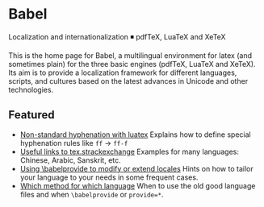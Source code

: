 # Babel


Localization and internationalization ◾ pdfTeX, LuaTeX and XeTeX


This is the home page for Babel, a multilingual environment for latex (and sometimes plain) for the three basic engines (pdfTeX, LuaTeX and XeTeX). Its aim is to provide a localization framework for different languages, scripts, and cultures based on the latest advances in Unicode and other technologies. 

## Featured 

* [Non-standard hyphenation with   luatex](guides/non-standard-hyphenation-with-luatex.md)
  Explains how to define special hyphenation rules like `ff` → `ff-f`
* [Useful links to   tex.strackexchange](guides/useful-links-to-tex.stackexchange.md)
  Examples for many languages: Chinese, Arabic, Sanskrit, etc.
* [Using \babelprovide to modify or extend locales](guides/using-babelprovide-to-modify-or-extend-locales.md)
  Hints on how to tailor your language to your needs in some frequent cases.
* [Which method for which language](guides/which-method-for-which-language.md)
  When to use the old good language files and when `\babelprovide` or `provide=*`.
